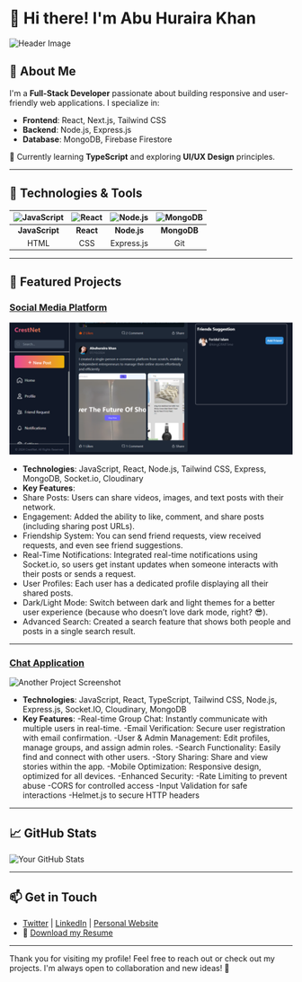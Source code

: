 # 👋 Hi there! I'm Abu Huraira Khan

![Header Image](https://via.placeholder.com/800x200?text=Welcome+to+My+GitHub+Profile) <!-- Replace with a personal image or header -->

## 🚀 About Me
I'm a **Full-Stack Developer** passionate about building responsive and user-friendly web applications. I specialize in:
- **Frontend**: React, Next.js, Tailwind CSS
- **Backend**: Node.js, Express.js
- **Database**: MongoDB, Firebase Firestore

🌱 Currently learning **TypeScript** and exploring **UI/UX Design** principles.

---

## 🔧 Technologies & Tools
| ![JavaScript](https://via.placeholder.com/30?text=JS) | ![React](https://via.placeholder.com/30?text=React) | ![Node.js](https://via.placeholder.com/30?text=Node.js) | ![MongoDB](https://via.placeholder.com/30?text=MongoDB) |
|:---:|:---:|:---:|:---:|
| **JavaScript** | **React** | **Node.js** | **MongoDB** |
| HTML | CSS | Express.js | Git |

---

## 🌟 Featured Projects
### [Social Media Platform](https://crest-net.vercel.app)
![Project Screenshot](./Screenshot%202024-10-07%20154841.png) <!-- Replace with a project image -->
- **Technologies**: JavaScript, React, Node.js, Tailwind CSS, Express, MongoDB, Socket.io, Cloudinary
- **Key Features**:
- Share Posts: Users can share videos, images, and text posts with their network.
- Engagement: Added the ability to like, comment, and share posts (including sharing post URLs).
- Friendship System: You can send friend requests, view received requests, and even see friend suggestions.
- Real-Time Notifications: Integrated real-time notifications using Socket.io, so users get instant updates when someone interacts with their posts or sends a request.
- User Profiles: Each user has a dedicated profile displaying all their shared posts.
- Dark/Light Mode: Switch between dark and light themes for a better user experience (because who doesn’t love dark mode, right? 😎).
- Advanced Search: Created a search feature that shows both people and posts in a single search result.

---

### [Chat Application](https://talkora.vercel.app)
![Another Project Screenshot](./Screenshot20%2024-09-2820%193541.png) <!-- Replace with a project image -->
- **Technologies**: JavaScript, React, TypeScript, Tailwind CSS, Node.js, Express.js, Socket.IO, Cloudinary, MongoDB
- **Key Features**:
-Real-time Group Chat: Instantly communicate with multiple users in real-time.
-Email Verification: Secure user registration with email confirmation.
-User & Admin Management: Edit profiles, manage groups, and assign admin roles.
-Search Functionality: Easily find and connect with other users.
-Story Sharing: Share and view stories within the app.
-Mobile Optimization: Responsive design, optimized for all devices.
-Enhanced Security:
  -Rate Limiting to prevent abuse
  -CORS for controlled access
  -Input Validation for safe interactions
  -Helmet.js to secure HTTP headers

---

## 📈 GitHub Stats
![Your GitHub Stats](https://github-readme-stats.vercel.app/api?username=Abuhuraira-Khan&show_icons=true&theme=radical)

---

## 📫 Get in Touch
- [Twitter](https://x.com/Abuhuraira_K) | [LinkedIn](www.linkedin.com/in/abu-huraira-khan-197415289) | [Personal Website](https://abuhuraira-khan.web.app)
- 📄 [Download my Resume](link-to-your-resume)

---

Thank you for visiting my profile! Feel free to reach out or check out my projects. I'm always open to collaboration and new ideas! 🚀

